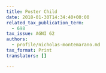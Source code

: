 ```yaml
---
title: Poster Child
date: 2018-01-30T14:34:40+00:00
related_tax_publication_term:
  - 698
tax_issue: AGNI 62
authors:
  - profile/nicholas-montemarano.md
tax_format: Print
translators: []

---
```

